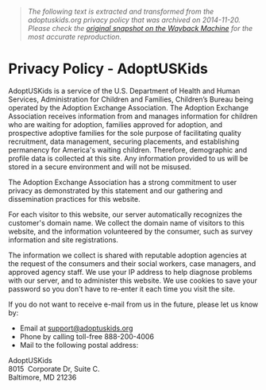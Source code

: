 > *The following text is extracted and transformed from the adoptuskids.org privacy policy that was archived on 2014-11-20. Please check the [original snapshot on the Wayback Machine](https://web.archive.org/web/20141120021940id_/http%3A//adoptuskids.org/privacy-policy) for the most accurate reproduction.*

# Privacy Policy - AdoptUSKids

AdoptUSKids is a service of the U.S. Department of Health and Human Services, Administration for Children and Families, Children’s Bureau being operated by the Adoption Exchange Association. The Adoption Exchange Association receives information from and manages information for children who are waiting for adoption, families approved for adoption, and prospective adoptive families for the sole purpose of facilitating quality recruitment, data management, securing placements, and establishing permanency for America's waiting children. Therefore, demographic and profile data is collected at this site. Any information provided to us will be stored in a secure environment and will not be misused.

The Adoption Exchange Association has a strong commitment to user privacy as demonstrated by this statement and our gathering and dissemination practices for this website.

For each visitor to this website, our server automatically recognizes the customer's domain name. We collect the domain name of visitors to this website, and the information volunteered by the consumer, such as survey information and site registrations.

The information we collect is shared with reputable adoption agencies at the request of the consumers and their social workers, case managers, and approved agency staff. We use your IP address to help diagnose problems with our server, and to administer this website. We use cookies to save your password so you don't have to re-enter it each time you visit the site.

If you do not want to receive e-mail from us in the future, please let us know by:

  * Email at [support@adoptuskids.org](mailto:support@adoptuskids.org)
  * Phone by calling toll-free 888-200-4006
  * Mail to the following postal address:

AdoptUSKids  
8015  Corporate Dr, Suite C.  
Baltimore, MD 21236



